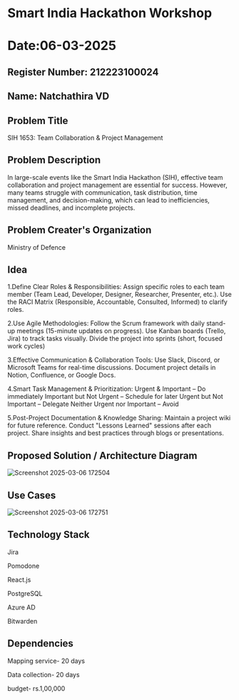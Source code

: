 # Smart India Hackathon Workshop
# Date:06-03-2025
## Register Number: 212223100024
## Name: Natchathira VD
## Problem Title
SIH 1653: Team Collaboration & Project Management

## Problem Description
In large-scale events like the Smart India Hackathon (SIH), effective team collaboration and project management are essential for success. However, many teams struggle with communication, task distribution, time management, and decision-making, which can lead to inefficiencies, missed deadlines, and incomplete projects.

## Problem Creater's Organization
Ministry of Defence

## Idea
1.Define Clear Roles & Responsibilities: Assign specific roles to each team member (Team Lead, Developer, Designer, Researcher, Presenter, etc.).
Use the RACI Matrix (Responsible, Accountable, Consulted, Informed) to clarify roles.

2.Use Agile Methodologies: Follow the Scrum framework with daily stand-up meetings (15-minute updates on progress).
Use Kanban boards (Trello, Jira) to track tasks visually.
Divide the project into sprints (short, focused work cycles)

3.Effective Communication & Collaboration Tools: Use Slack, Discord, or Microsoft Teams for real-time discussions.
Document project details in Notion, Confluence, or Google Docs.

4.Smart Task Management & Prioritization: Urgent & Important – Do immediately
                                          Important but Not Urgent – Schedule for later
                                          Urgent but Not Important – Delegate
                                          Neither Urgent nor Important – Avoid

5.Post-Project Documentation & Knowledge Sharing: Maintain a project wiki for future reference.
                                                  Conduct "Lessons Learned" sessions after each project.
                                                  Share insights and best practices through blogs or presentations.

## Proposed Solution / Architecture Diagram

![Screenshot 2025-03-06 172504](https://github.com/user-attachments/assets/d72d023c-4c23-44a9-949b-3b494f41d3b6)


## Use Cases
![Screenshot 2025-03-06 172751](https://github.com/user-attachments/assets/e0c7298a-bb70-4913-be93-13aa7abd772f)



## Technology Stack
Jira

Pomodone

React.js 

PostgreSQL 

Azure AD

Bitwarden 

## Dependencies
Mapping service- 20 days

Data collection- 20 days

budget- rs.1,00,000
